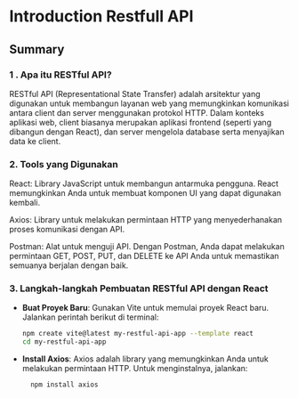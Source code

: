 # Introduction Restfull API

## Summary

### 1 . Apa itu RESTful API?

RESTful API (Representational State Transfer) adalah arsitektur yang digunakan untuk membangun layanan web yang memungkinkan komunikasi antara client dan server menggunakan protokol HTTP. Dalam konteks aplikasi web, client biasanya merupakan aplikasi frontend (seperti yang dibangun dengan React), dan server mengelola database serta menyajikan data ke client.

### 2. Tools yang Digunakan

React: Library JavaScript untuk membangun antarmuka pengguna. React memungkinkan Anda untuk membuat komponen UI yang dapat digunakan kembali.

Axios: Library untuk melakukan permintaan HTTP yang menyederhanakan proses komunikasi dengan API.

Postman: Alat untuk menguji API. Dengan Postman, Anda dapat melakukan permintaan GET, POST, PUT, dan DELETE ke API Anda untuk memastikan semuanya berjalan dengan baik.

### 3. Langkah-langkah Pembuatan RESTful API dengan React

- **Buat Proyek Baru**: Gunakan Vite untuk memulai proyek React baru. Jalankan perintah berikut di terminal:
  ```bash
  npm create vite@latest my-restful-api-app --template react
  cd my-restful-api-app
  ```
- **Install Axios**: Axios adalah library yang memungkinkan Anda untuk melakukan permintaan HTTP. Untuk menginstalnya, jalankan:

  ```bash
    npm install axios
  ```

